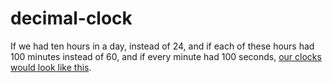 # decimal-clock

If we had ten hours in a day, instead of 24, and if each of these hours had 100 minutes instead of 60, and if every minute had 100 seconds, [our clocks would look like this](https://vasilis.nl/decimal-clock/).